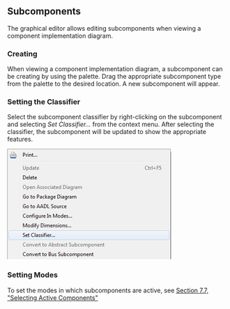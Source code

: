 ## Subcomponents
The graphical editor allows editing subcomponents when viewing a component implementation diagram.



### Creating
When viewing a component implementation diagram, a subcomponent can be creating by using the palette. Drag the appropriate subcomponent type from the palette to the desired location. A new subcomponent will appear.



### Setting the Classifier
Select the subcomponent classifier by right-clicking on the subcomponent and selecting *Set Classifier...* from the context menu. After selecting the classifier, the subcomponent will be updated to show the appropriate features.

![](images/SetClassifierSubComponent.png)

### Setting Modes
To set the modes in which subcomponents are active, see [Section 7.7, "Selecting Active Components"](eam_m.html#selecting-active-components)

